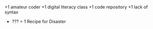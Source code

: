 +1 amateur coder
+1 digital literacy class
+1 code repository
+1 lack of syntax
+ ???
= 1 Recipe for Disaster
